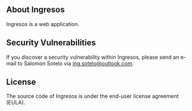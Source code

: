 ## About Ingresos

Ingresos is a web application.

## Security Vulnerabilities

If you discover a security vulnerability within Ingresos, please send an e-mail to Salomon Sotelo via [ing.sotelo@outlook.com](mailto:ing.sotelo@outlook.com).

## License

The source code of Ingresos is under the end-user license agreement (EULA).
